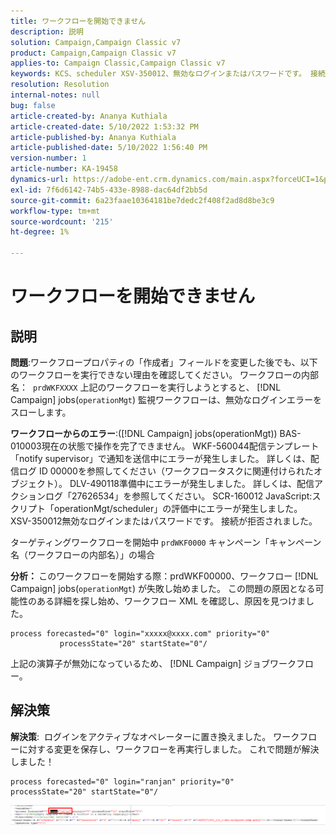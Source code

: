 ```yaml
---
title: ワークフローを開始できません
description: 説明
solution: Campaign,Campaign Classic v7
product: Campaign,Campaign Classic v7
applies-to: Campaign Classic,Campaign Classic v7
keywords: KCS、scheduler XSV-350012、無効なログインまたはパスワードです。 接続が拒否されました。
resolution: Resolution
internal-notes: null
bug: false
article-created-by: Ananya Kuthiala
article-created-date: 5/10/2022 1:53:32 PM
article-published-by: Ananya Kuthiala
article-published-date: 5/10/2022 1:56:40 PM
version-number: 1
article-number: KA-19458
dynamics-url: https://adobe-ent.crm.dynamics.com/main.aspx?forceUCI=1&pagetype=entityrecord&etn=knowledgearticle&id=28ed9290-68d0-ec11-a7b5-0022480a8e40
exl-id: 7f6d6142-74b5-433e-8988-dac64df2bb5d
source-git-commit: 6a23faae10364181be7dedc2f408f2ad8d8be3c9
workflow-type: tm+mt
source-wordcount: '215'
ht-degree: 1%

---
```


# ワークフローを開始できません

## 説明


<b>問題</b>:ワークフロープロパティの「作成者」フィールドを変更した後でも、以下のワークフローを実行できない理由を確認してください。 ワークフローの内部名：  `prdWKFXXXX`
上記のワークフローを実行しようとすると、 [!DNL Campaign] jobs(`operationMgt`) 監視ワークフローは、無効なログインエラーをスローします。

<b>ワークフローからのエラー</b>:([!DNL Campaign] jobs(operationMgt)) BAS-010003現在の状態で操作を完了できません。
WKF-560044配信テンプレート「notify supervisor」で通知を送信中にエラーが発生しました。 詳しくは、配信ログ ID 00000を参照してください（ワークフロータスクに関連付けられたオブジェクト）。
DLV-490118準備中にエラーが発生しました。 詳しくは、配信アクションログ「27626534」を参照してください。
SCR-160012 JavaScript:スクリプト「operationMgt/scheduler」の評価中にエラーが発生しました。
XSV-350012無効なログインまたはパスワードです。 接続が拒否されました。

ターゲティングワークフローを開始中 `prdWKF0000` キャンペーン「キャンペーン名（ワークフローの内部名）」の場合



<b>分析： </b>
このワークフローを開始する際：prdWKF00000、ワークフロー [!DNL Campaign] jobs(`operationMgt`) が失敗し始めました。
この問題の原因となる可能性のある詳細を探し始め、ワークフロー XML を確認し、原因を見つけました。

```
process forecasted="0" login="xxxxx@xxxx.com" priority="0"
           processState="20" startState="0"/
```

上記の演算子が無効になっているため、 [!DNL Campaign] ジョブワークフロー。


## 解決策


<b>解決策</b>:  ログインをアクティブなオペレーターに置き換えました。 ワークフローに対する変更を保存し、ワークフローを再実行しました。 これで問題が解決しました！

```
process forecasted="0" login="ranjan" priority="0"
processState="20" startState="0"/
```


![](assets/852729f9-68d0-ec11-a7b5-0022480a8e40.png)
